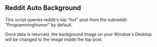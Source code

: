Reddit Auto Background
----------------------
This script queries reddit's top "hot" post from the subreddit "ProgrammingHumor" by default.

Once data is returned, the background image on your Window's Desktop will be changed to the image inside the top post.
